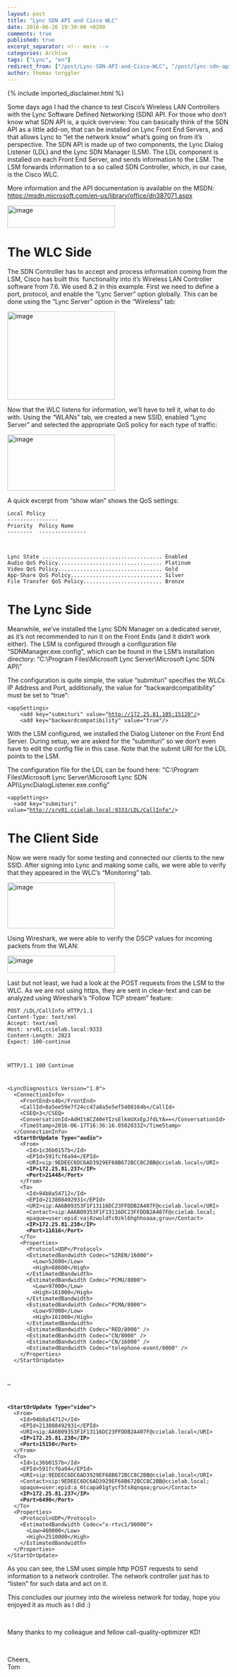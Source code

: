 ```yaml
---
layout: post
title: "Lync SDN API and Cisco WLC"
date: 2016-06-26 19:39:00 +0200
comments: true
published: true
excerpt_separator: <!-- more -->
categories: Archive
tags: ["Lync", "en"]
redirect_from: ["/post/Lync-SDN-API-and-Cisco-WLC", "/post/lync-sdn-api-and-cisco-wlc"]
author: thomas torggler
---
```

<!-- more -->
{% include imported_disclaimer.html %}
<p>Some days ago I had the chance to test Cisco’s Wireless LAN Controllers with the Lync Software Defined Networking (SDN) API. For those who don’t know what SDN API is, a quick overview: You can basically think of the SDN API as a little add-on, that can be installed on Lync Front End Servers, and that allows Lync to “let the network know” what’s going on from it’s perspective. The SDN API is made up of two components, the Lync Dialog Listener (LDL) and the Lync SDN Manager (LSM). The LDL component is installed on each Front End Server, and sends information to the LSM. The LSM forwards information to a so called SDN Controller, which, in our case, is the Cisco WLC.</p> <p>More information and the API documentation is available on the MSDN: <a title="https://msdn.microsoft.com/en-us/library/office/dn387071.aspx" href="https://msdn.microsoft.com/en-us/library/office/dn387071.aspx">https://msdn.microsoft.com/en-us/library/office/dn387071.aspx</a></p> <p><a href="/assets/image_726.png"><img title="image" style="border-left-width: 0px; border-right-width: 0px; background-image: none; border-bottom-width: 0px; padding-top: 0px; padding-left: 0px; margin: 0px; display: inline; padding-right: 0px; border-top-width: 0px" border="0" alt="image" src="/assets/image_thumb_724.png" width="244" height="50"></a></p> <h1>The WLC Side </h1> <p>The SDN Controller has to accept and process information coming from the LSM, Cisco has built this&nbsp; functionality into it’s Wireless LAN Controller software from 7.6. We used 8.2 in this example. First we need to define a port, protocol, and enable the “Lync Server” option globally. This can be done using the “Lync Server” option in the “Wireless” tab:</p> <p><a href="/assets/image_727.png"><img title="image" style="border-left-width: 0px; border-right-width: 0px; background-image: none; border-bottom-width: 0px; padding-top: 0px; padding-left: 0px; margin: 0px; display: inline; padding-right: 0px; border-top-width: 0px" border="0" alt="image" src="/assets/image_thumb_725.png" width="244" height="200"></a></p> <p>Now that the WLC listens for information, we’ll have to tell it, what to do with. Using the “WLANs” tab, we created a new SSID, enabled “Lync Server” and selected the appropriate QoS policy for each type of traffic:</p> <p><a href="/assets/image_728.png"><img title="image" style="border-left-width: 0px; border-right-width: 0px; background-image: none; border-bottom-width: 0px; padding-top: 0px; padding-left: 0px; margin: 0px; display: inline; padding-right: 0px; border-top-width: 0px" border="0" alt="image" src="/assets/image_thumb_726.png" width="244" height="127"></a></p> <p>A quick excerpt from “show wlan” shows the QoS settings:&nbsp;&nbsp; </p> <p><code>Local Policy<br>----------------<br>Priority&nbsp; Policy Name<br>--------&nbsp; ---------------</p> <p>Lync State ...................................... Enabled<br>Audio QoS Policy................................. Platinum<br>Video QoS Policy................................. Gold<br>App-Share QoS Policy............................. Silver<br>File Transfer QoS Policy......................... Bronze</code></p> <h1></h1> <h1>The Lync Side</h1> <p>Meanwhile, we’ve installed the Lync SDN Manager on a dedicated server, as it’s not recommended to run it on the Front Ends (and it didn’t work either). The LSM is configured through a configuration file “SDNManager.exe.config", which can be found in the LSM’s installation directory: “C:\Program Files\Microsoft Lync Server\Microsoft Lync SDN API\”</p> <p>The configuration is quite simple, the value “submituri” specifies the WLCs IP Address and Port, additionally, the value for “backwardcompatibility” must be set to “true”:</p> <p><code>&lt;appSettings&gt;<br>&nbsp;&nbsp;&nbsp; &lt;add key="submituri" value="<a href="http://172.25.81.105:15120&quot;/">http://172.25.81.105:15120"/</a>&gt;<br>&nbsp;&nbsp;&nbsp; &lt;add key="backwardcompatibility" value="true"/&gt;</code></p> <p>With the LSM configured, we installed the Dialog Listener on the Front End Server. During setup, we are asked for the “submituri” so we don’t even have to edit the config file in this case. Note that the submit URI for the LDL points to the LSM.</p> <p>The configuration file for the LDL can be found here: "C:\Program Files\Microsoft Lync Server\Microsoft Lync SDN API\LyncDialogListener.exe.config"</p> <p><code>&lt;appSettings&gt;<br>&nbsp; &lt;add key="submituri" value="<a href="http://srv01.ccielab.local:9333/LDL/CallInfo&quot;/">http://srv01.ccielab.local:9333/LDL/CallInfo"/</a>&gt;</code></p> <h1>The Client Side</h1> <p>Now we were ready for some testing and connected our clients to the new SSID. After signing into Lync and making some calls, we were able to verify that they appeared in the WLC’s “Monitoring” tab.</p> <p><a href="/assets/image_729.png"><img title="image" style="border-left-width: 0px; border-right-width: 0px; background-image: none; border-bottom-width: 0px; padding-top: 0px; padding-left: 0px; margin: 0px; display: inline; padding-right: 0px; border-top-width: 0px" border="0" alt="image" src="/assets/image_thumb_727.png" width="244" height="104"></a></p> <p>Using Wireshark, we were able to verify the DSCP values for incoming packets from the WLAN:</p> <p><a href="/assets/image_730.png"><img title="image" style="border-left-width: 0px; border-right-width: 0px; background-image: none; border-bottom-width: 0px; padding-top: 0px; padding-left: 0px; margin: 0px; display: inline; padding-right: 0px; border-top-width: 0px" border="0" alt="image" src="/assets/image_thumb_728.png" width="244" height="39"></a></p> <p>Last but not least, we had a look at the POST requests from the LSM to the WLC. As we are not using https, they are sent in clear-text and can be analyzed using Wireshark’s “Follow TCP stream” feature:</p> <p><code>POST /LDL/CallInfo HTTP/1.1<br>Content-Type: text/xml<br>Accept: text/xml<br>Host: srv01.ccielab.local:9333<br>Content-Length: 2823<br>Expect: 100-continue</p> <p>HTTP/1.1 100 Continue</p> <p>&lt;LyncDiagnostics Version="1.0"&gt;<br>&nbsp; &lt;ConnectionInfo&gt;<br>&nbsp;&nbsp;&nbsp; &lt;FrontEnd&gt;s4b&lt;/FrontEnd&gt;<br>&nbsp;&nbsp;&nbsp; &lt;CallId&gt;8a5ee59e7f24cc47a8a5e5ef5408164b&lt;/CallId&gt;<br>&nbsp;&nbsp;&nbsp; &lt;CSEQ&gt;3&lt;/CSEQ&gt;<br>&nbsp;&nbsp;&nbsp; &lt;ConversationId&gt;AdHItACZ40eYIzsElkmUXxEpJfdLYA==&lt;/ConversationId&gt;<br>&nbsp;&nbsp;&nbsp; &lt;TimeStamp&gt;2016-06-17T16:36:16.0502033Z&lt;/TimeStamp&gt;<br>&nbsp; &lt;/ConnectionInfo&gt;<br>&nbsp; <strong>&lt;StartOrUpdate Type="audio"&gt;<br></strong>&nbsp;&nbsp;&nbsp; &lt;From&gt;<br>&nbsp;&nbsp;&nbsp;&nbsp;&nbsp; &lt;Id&gt;1c36b0157b&lt;/Id&gt;<br>&nbsp;&nbsp;&nbsp;&nbsp;&nbsp; &lt;EPId&gt;591fcf6a94&lt;/EPId&gt;<br>&nbsp;&nbsp;&nbsp;&nbsp;&nbsp; &lt;URI&gt;sip:9EDEEC6DC6AD3929EF68B672BCC8C2BB@ccielab.local&lt;/URI&gt;<br>&nbsp;&nbsp;&nbsp;&nbsp;&nbsp; <strong>&lt;IP&gt;172.25.81.237&lt;/IP&gt;<br>&nbsp;&nbsp;&nbsp;&nbsp;&nbsp; &lt;Port&gt;21448&lt;/Port&gt;</strong><br>&nbsp;&nbsp;&nbsp; &lt;/From&gt;<br>&nbsp;&nbsp;&nbsp; &lt;To&gt;<br>&nbsp;&nbsp;&nbsp;&nbsp;&nbsp; &lt;Id&gt;94b8a54712&lt;/Id&gt;<br>&nbsp;&nbsp;&nbsp;&nbsp;&nbsp; &lt;EPId&gt;213808492931&lt;/EPId&gt;<br>&nbsp;&nbsp;&nbsp;&nbsp;&nbsp; &lt;URI&gt;sip:AA6B09353F1F13116DC23FFDDB2A407F@ccielab.local&lt;/URI&gt;<br>&nbsp;&nbsp;&nbsp;&nbsp;&nbsp; &lt;Contact&gt;sip:AA6B09353F1F13116DC23FFDDB2A407F@ccielab.local;<br>&nbsp;&nbsp;&nbsp;&nbsp;&nbsp; opaque=user:epid:vaj8zwoldfc0zkl6hghhoaaa;gruu&lt;/Contact&gt;<br>&nbsp;&nbsp;&nbsp;&nbsp;&nbsp; <strong>&lt;IP&gt;172.25.81.238&lt;/IP&gt;<br>&nbsp;&nbsp;&nbsp;&nbsp;&nbsp; &lt;Port&gt;11616&lt;/Port&gt;<br></strong>&nbsp;&nbsp;&nbsp; &lt;/To&gt;<br>&nbsp;&nbsp;&nbsp; &lt;Properties&gt;<br>&nbsp;&nbsp;&nbsp;&nbsp;&nbsp; &lt;Protocol&gt;UDP&lt;/Protocol&gt;<br>&nbsp;&nbsp;&nbsp;&nbsp;&nbsp; &lt;EstimatedBandwidth Codec="SIREN/16000"&gt;<br>&nbsp;&nbsp;&nbsp;&nbsp;&nbsp;&nbsp;&nbsp; &lt;Low&gt;52600&lt;/Low&gt;<br>&nbsp;&nbsp;&nbsp;&nbsp;&nbsp;&nbsp;&nbsp; &lt;High&gt;68600&lt;/High&gt;<br>&nbsp;&nbsp;&nbsp;&nbsp;&nbsp; &lt;/EstimatedBandwidth&gt;<br>&nbsp;&nbsp;&nbsp;&nbsp;&nbsp; &lt;EstimatedBandwidth Codec="PCMU/8000"&gt;<br>&nbsp;&nbsp;&nbsp;&nbsp;&nbsp;&nbsp;&nbsp; &lt;Low&gt;97000&lt;/Low&gt;<br>&nbsp;&nbsp;&nbsp;&nbsp;&nbsp;&nbsp;&nbsp; &lt;High&gt;161000&lt;/High&gt;<br>&nbsp;&nbsp;&nbsp;&nbsp;&nbsp; &lt;/EstimatedBandwidth&gt;<br>&nbsp;&nbsp;&nbsp;&nbsp;&nbsp; &lt;EstimatedBandwidth Codec="PCMA/8000"&gt;<br>&nbsp;&nbsp;&nbsp;&nbsp;&nbsp;&nbsp;&nbsp; &lt;Low&gt;97000&lt;/Low&gt;<br>&nbsp;&nbsp;&nbsp;&nbsp;&nbsp;&nbsp;&nbsp; &lt;High&gt;161000&lt;/High&gt;<br>&nbsp;&nbsp;&nbsp;&nbsp;&nbsp; &lt;/EstimatedBandwidth&gt;<br>&nbsp;&nbsp;&nbsp;&nbsp;&nbsp; &lt;EstimatedBandwidth Codec="RED/8000" /&gt;<br>&nbsp;&nbsp;&nbsp;&nbsp;&nbsp; &lt;EstimatedBandwidth Codec="CN/8000" /&gt;<br>&nbsp;&nbsp;&nbsp;&nbsp;&nbsp; &lt;EstimatedBandwidth Codec="CN/16000" /&gt;<br>&nbsp;&nbsp;&nbsp;&nbsp;&nbsp; &lt;EstimatedBandwidth Codec="telephone-event/8000" /&gt;<br>&nbsp;&nbsp;&nbsp; &lt;/Properties&gt;<br>&nbsp; &lt;/StartOrUpdate&gt;</p> <p>…</p> <p><strong>&lt;StartOrUpdate Type="video"&gt;</strong><br>&nbsp; &lt;From&gt;<br>&nbsp;&nbsp;&nbsp; &lt;Id&gt;94b8a54712&lt;/Id&gt;<br>&nbsp;&nbsp;&nbsp; &lt;EPId&gt;213808492931&lt;/EPId&gt;<br>&nbsp;&nbsp;&nbsp; &lt;URI&gt;sip:AA6B09353F1F13116DC23FFDDB2A407F@ccielab.local&lt;/URI&gt;<br><strong>&nbsp;&nbsp;&nbsp; &lt;IP&gt;172.25.81.238&lt;/IP&gt;<br>&nbsp;&nbsp;&nbsp; &lt;Port&gt;15150&lt;/Port&gt;</strong><br>&nbsp; &lt;/From&gt;<br>&nbsp; &lt;To&gt;<br>&nbsp;&nbsp;&nbsp; &lt;Id&gt;1c36b0157b&lt;/Id&gt;<br>&nbsp;&nbsp;&nbsp; &lt;EPId&gt;591fcf6a94&lt;/EPId&gt;<br>&nbsp;&nbsp;&nbsp; &lt;URI&gt;sip:9EDEEC6DC6AD3929EF68B672BCC8C2BB@ccielab.local&lt;/URI&gt;<br>&nbsp;&nbsp;&nbsp; &lt;Contact&gt;sip:9EDEEC6DC6AD3929EF68B672BCC8C2BB@ccielab.local;<br>&nbsp;&nbsp;&nbsp; opaque=user:epid:a_6tcapa01gtycf5ts8qnqaa;gruu&lt;/Contact&gt;<br><strong>&nbsp;&nbsp;&nbsp; &lt;IP&gt;172.25.81.237&lt;/IP&gt;<br>&nbsp;&nbsp;&nbsp; &lt;Port&gt;6490&lt;/Port&gt;</strong><br>&nbsp; &lt;/To&gt;<br>&nbsp; &lt;Properties&gt;<br>&nbsp;&nbsp;&nbsp; &lt;Protocol&gt;UDP&lt;/Protocol&gt;<br>&nbsp;&nbsp;&nbsp; &lt;EstimatedBandwidth Codec="x-rtvc1/90000"&gt;<br>&nbsp;&nbsp;&nbsp;&nbsp;&nbsp; &lt;Low&gt;460000&lt;/Low&gt;<br>&nbsp;&nbsp;&nbsp;&nbsp;&nbsp; &lt;High&gt;2510000&lt;/High&gt;<br>&nbsp;&nbsp;&nbsp; &lt;/EstimatedBandwidth&gt;<br>&nbsp; &lt;/Properties&gt;<br>&lt;/StartOrUpdate&gt;</code></p> <p>As you can see, the LSM uses simple http POST requests to send information to a network controller. The network controller just has to “listen” for such data and act on it.</p> <p>This concludes our journey into the wireless network for today, hope you enjoyed it as much as I did :)</p> <p>&nbsp;</p> <p>Many thanks to my colleague and fellow call-quality-optimizer KD!</p> <p>&nbsp;</p> <p>Cheers,<br>Tom</p>
